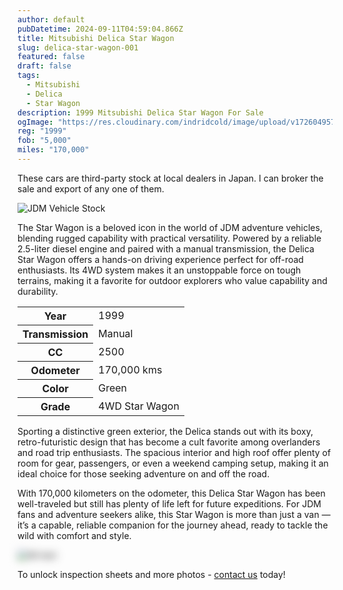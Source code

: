 ```yaml
---
author: default
pubDatetime: 2024-09-11T04:59:04.866Z
title: Mitsubishi Delica Star Wagon
slug: delica-star-wagon-001
featured: false
draft: false
tags:
  - Mitsubishi
  - Delica
  - Star Wagon
description: 1999 Mitsubishi Delica Star Wagon For Sale
ogImage: "https://res.cloudinary.com/indridcold/image/upload/v1726049576/dqphloiwtledxxxvkycy.webp"
reg: "1999"
fob: "5,000"
miles: "170,000"
---
```

These cars are third-party stock at local dealers in Japan. I can broker the sale and export of any one of them.

![JDM Vehicle Stock](https://res.cloudinary.com/indridcold/image/upload/v1726049576/dqphloiwtledxxxvkycy.webp)

The Star Wagon is a beloved icon in the world of JDM adventure vehicles, blending rugged capability with practical versatility. Powered by a reliable 2.5-liter diesel engine and paired with a manual transmission, the Delica Star Wagon offers a hands-on driving experience perfect for off-road enthusiasts. Its 4WD system makes it an unstoppable force on tough terrains, making it a favorite for outdoor explorers who value capability and durability.

<table>
  <tr>
    <th>Year</th>
    <td>1999</td>
  </tr>
  <tr>
    <th>Transmission</th>
    <td>Manual</td>
  </tr>
  <tr>
    <th>CC</th>
    <td>2500</td>
  </tr>
    <tr>
    <th>Odometer</th>
    <td>170,000 kms</td>
  </tr>
      <tr>
    <th>Color</th>
    <td>Green</td>
  </tr>
      <tr>
    <th>Grade</th>
    <td>4WD Star Wagon</td>
</table>

Sporting a distinctive green exterior, the Delica stands out with its boxy, retro-futuristic design that has become a cult favorite among overlanders and road trip enthusiasts. The spacious interior and high roof offer plenty of room for gear, passengers, or even a weekend camping setup, making it an ideal choice for those seeking adventure on and off the road.

With 170,000 kilometers on the odometer, this Delica Star Wagon has been well-traveled but still has plenty of life left for future expeditions. For JDM fans and adventure seekers alike, this Star Wagon is more than just a van — it’s a capable, reliable companion for the journey ahead, ready to tackle the wild with comfort and style.
                          
<img src="https://res.cloudinary.com/indridcold/image/upload/v1725784389/JDM/mol3ngb4ma2yy1rxgwj8.webp" alt="Alt text" style="filter: blur(7px);">

To unlock inspection sheets and more photos - [contact us](../../contact) today!